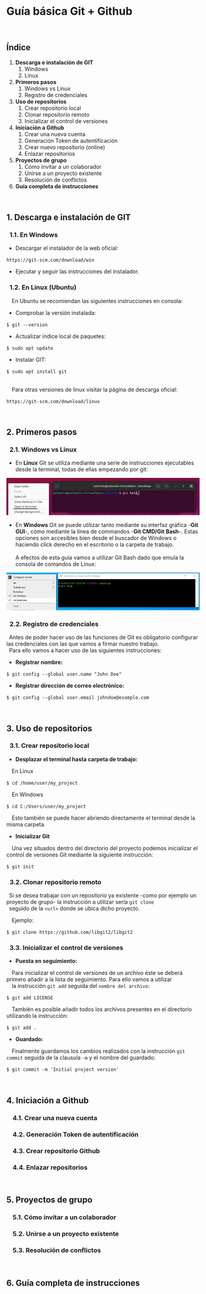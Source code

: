 # Guía básica Git + Github

&ensp;   
## Índice
1. **Descarga e instalación de GIT**
    1. Windows
    1. Linux
2. **Primeros pasos**
    1. Windows vs Linux
    2. Registro de credenciales
3. **Uso de repositorios**
    1. Crear repositorio local
    2. Clonar repositorio remoto
    3. Inicializar el control de versiones
4. **Iniciación a Github**
    1. Crear una nueva cuenta
    1. Generación Token de autentificación
    1. Crear nuevo repositorio (online)
    1. Enlazar repositorios 
5. **Proyectos de grupo**
    1. Cómo invitar a un colaborador
    2. Unirse a un proyecto existente
    3. Resolución de conflictos
6. **Guía completa de instrucciones**

&ensp;  
## 1. Descarga e instalación de GIT

### &ensp;1.1. En Windows
* Descargar el instalador de la web oficial:
```
https://git-scm.com/download/win
```
* Ejecutar y seguir las instrucciones del instalador.

### &ensp;1.2. En Linux (Ubuntu)
&emsp;En Ubuntu se recomiendan las siguientes instrucciones en consola:

* Comprobar la versión instalada:
```
$ git --version
```
* Actualizar índice local de paquetes:
```
$ sudo apt update
```
* Instalar GIT:
```
$ sudo apt install git
```
&nbsp;  
&emsp;Para otras versiones de linux visitar la página de descarga oficial:
```
https://git-scm.com/download/linux
```

&emsp;

## 2. Primeros pasos
### &ensp;2.1. Windows vs Linux
* En **Linux** Git se utiliza mediante una serie de instrucciones ejecutables desde la terminal, todas de ellas empezando por git:

![Foto Git Bash Windows](https://github.com/vantelyn/Prueba1/blob/master/cmdLinux.jpg "Linux")

* En **Windows** Git se puede utilizar tanto mediante su interfaz gráfica -**Git GUI**-, cómo mediante la línea de commandos -**Git CMD/Git Bash**-. Estas opciones son accesibles bien desde el buscador de Windows o haciendo click derecho en el escritorio o la carpeta de trabajo.  
&ensp;  
A efectos de esta guía vamos a utilizar Git Bash dado que emula la consola de comandos de Linux:
  
![Foto Git Bash Windows](https://github.com/vantelyn/Prueba1/blob/master/bashWindows.jpg "Windows")

### &ensp;2.2. Registro de credenciales
&ensp;Antes de poder hacer uso de las funciones de Git es obligatorio configurar las credenciales con las que vamos a firmar nuestro trabajo.  
&ensp;Para ello vamos a hacer uso de las siguientes instrucciones:
* **Registrar nombre:**
```
$ git config --global user.name "John Doe"
```
* **Registrar dirección de correo electrónico:**
```
$ git config --global user.email johndoe@example.com
```
&ensp;  

## 3. Uso de repositorios
### &ensp;3.1. Crear repositorio local

* **Desplazar el terminal hasta carpeta de trabajo:**

&emsp;En Linux
```
$ cd /home/user/my_project
```
&emsp;En Windows
```
$ cd C:/Users/user/my_project
```
&emsp;Esto también se puede hacer abriendo directamente el terminal desde la misma carpeta.

* **Inicializar Git**

&emsp;Una vez situados dentro del directorio del proyecto podemos inicializar el control de versiones Git mediante la siguiente instrucción:
```
$ git init
```

### &ensp;3.2. Clonar repositorio remoto
&ensp;Si se desea trabajar con un repositorio ya existente -como por ejemplo un proyecto de grupo- la instrucción a utilizar sería `git clone`  
&ensp;seguido de la `<url>` donde se ubica dicho proyecto.

&emsp;Ejemplo:
```
$ git clone https://github.com/libgit2/libgit2
```

### &ensp;3.3. Inicializar el control de versiones
* **Puesta en seguimiento:**
  
&emsp;Para inicializar el control de versiones de un archivo éste se deberá primero añadir a la lista de seguimiento. Para ello vamos a utilizar  
&emsp;la instrucción `git add` seguida del `nombre del archivo`:
```
$ git add LICENSE
```
&emsp;También es posible añadir todos los archivos presentes en el directorio utilizando la instrucción:
```
$ git add .
```
* **Guardado:**
  
&emsp;Finalmente guardamos los cambios realizados con la instrucción `git commit` seguida de la clausula `-m` y el nombre del guardado:
```
$ git commit -m 'Initial project version'
```

&ensp;  
## 4. Iniciación a Github
### &emsp;4.1. Crear una nueva cuenta
### &emsp;4.2. Generación Token de autentificación
### &emsp;4.3. Crear repositorio Github
### &emsp;4.4. Enlazar repositorios
&ensp;  
## 5. Proyectos de grupo
### &emsp;5.1. Cómo invitar a un colaborador
### &emsp;5.2. Unirse a un proyecto existente
### &emsp;5.3. Resolución de conflictos
&ensp;  
## 6. Guía completa de instrucciones
